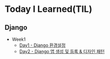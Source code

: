 # Today I Learned(TIL)

## Django

* Week1
  * [Day1 - Django 환경설정](Week1/Django_0320.md)
  * [Day2 - Django 앱 생성 및 등록 & 디자인 패턴](Week1/Django_0321.md)